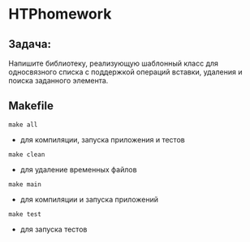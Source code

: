 # HTPhomework
## Задача:
Напишите библиотеку, реализующую шаблонный класс для односвязного списка с поддержкой операций вставки, удаления и поиска заданного элемента.

## Makefile
```make all``` 

- для компиляции, запуска приложения и тестов

```make clean```

- для удаление временных файлов

```make main```

- для компиляции и запуска приложений

```make test``` 

- для запуска тестов